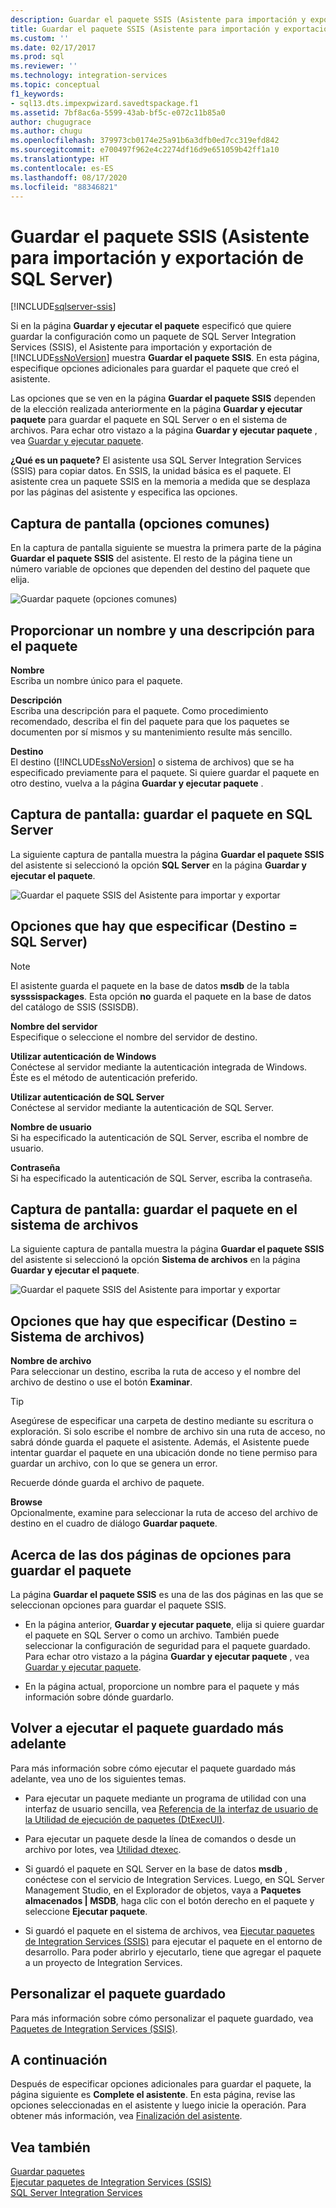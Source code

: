 ```yaml
---
description: Guardar el paquete SSIS (Asistente para importación y exportación de SQL Server)
title: Guardar el paquete SSIS (Asistente para importación y exportación de SQL Server) | Microsoft Docs
ms.custom: ''
ms.date: 02/17/2017
ms.prod: sql
ms.reviewer: ''
ms.technology: integration-services
ms.topic: conceptual
f1_keywords:
- sql13.dts.impexpwizard.savedtspackage.f1
ms.assetid: 7bf8ac6a-5599-43ab-bf5c-e072c11b85a0
author: chugugrace
ms.author: chugu
ms.openlocfilehash: 379973cb0174e25a91b6a3dfb0ed7cc319efd842
ms.sourcegitcommit: e700497f962e4c2274df16d9e651059b42ff1a10
ms.translationtype: HT
ms.contentlocale: es-ES
ms.lasthandoff: 08/17/2020
ms.locfileid: "88346821"
---
```

# <a name="save-ssis-package-sql-server-import-and-export-wizard"></a>Guardar el paquete SSIS (Asistente para importación y exportación de SQL Server)

[!INCLUDE[sqlserver-ssis](../../includes/applies-to-version/sqlserver-ssis.md)]


  Si en la página **Guardar y ejecutar el paquete** especificó que quiere guardar la configuración como un paquete de SQL Server Integration Services (SSIS), el Asistente para importación y exportación de [!INCLUDE[ssNoVersion](../../includes/ssnoversion-md.md)] muestra **Guardar el paquete SSIS**. En esta página, especifique opciones adicionales para guardar el paquete que creó el asistente.  

Las opciones que se ven en la página **Guardar el paquete SSIS** dependen de la elección realizada anteriormente en la página **Guardar y ejecutar paquete** para guardar el paquete en SQL Server o en el sistema de archivos. Para echar otro vistazo a la página **Guardar y ejecutar paquete** , vea [Guardar y ejecutar paquete](../../integration-services/import-export-data/save-and-run-package-sql-server-import-and-export-wizard.md).
 
**¿Qué es un paquete?** El asistente usa SQL Server Integration Services (SSIS) para copiar datos. En SSIS, la unidad básica es el paquete. El asistente crea un paquete SSIS en la memoria a medida que se desplaza por las páginas del asistente y especifica las opciones.

## <a name="screen-shot---common-options"></a>Captura de pantalla (opciones comunes)
En la captura de pantalla siguiente se muestra la primera parte de la página **Guardar el paquete SSIS** del asistente. El resto de la página tiene un número variable de opciones que dependen del destino del paquete que elija.

![Guardar paquete (opciones comunes)](../../integration-services/import-export-data/media/save-package-common-options.png)

## <a name="provide-a-name-and-description-for-the-package"></a>Proporcionar un nombre y una descripción para el paquete  
 **Nombre**  
 Escriba un nombre único para el paquete.  
  
 **Descripción**  
 Escriba una descripción para el paquete. Como procedimiento recomendado, describa el fin del paquete para que los paquetes se documenten por sí mismos y su mantenimiento resulte más sencillo.  
  
 **Destino**  
 El destino ([!INCLUDE[ssNoVersion](../../includes/ssnoversion-md.md)] o sistema de archivos) que se ha especificado previamente para el paquete. Si quiere guardar el paquete en otro destino, vuelva a la página **Guardar y ejecutar paquete** .

## <a name="screen-shot---save-the-package-in-sql-server"></a>Captura de pantalla: guardar el paquete en SQL Server

 La siguiente captura de pantalla muestra la página **Guardar el paquete SSIS** del asistente si seleccionó la opción **SQL Server** en la página **Guardar y ejecutar el paquete**. 
  
![Guardar el paquete SSIS del Asistente para importar y exportar](../../integration-services/import-export-data/media/save-package2.png "Guardar el paquete SSIS del Asistente para importar y exportar")  

## <a name="options-to-specify-target--sql-server"></a>Opciones que hay que especificar (Destino = SQL Server) 

 > [!NOTE]
 > El asistente guarda el paquete en la base de datos **msdb** de la tabla **sysssispackages**. Esta opción **no** guarda el paquete en la base de datos del catálogo de SSIS (SSISDB).  
 
 **Nombre del servidor**  
 Especifique o seleccione el nombre del servidor de destino.  
   
 **Utilizar autenticación de Windows**  
Conéctese al servidor mediante la autenticación integrada de Windows. Éste es el método de autenticación preferido.  
  
 **Utilizar autenticación de SQL Server**  
Conéctese al servidor mediante la autenticación de SQL Server.  
  
 **Nombre de usuario**  
Si ha especificado la autenticación de SQL Server, escriba el nombre de usuario.  
  
 **Contraseña**  
Si ha especificado la autenticación de SQL Server, escriba la contraseña.  
    
## <a name="screen-shot---save-the-package-in-the-file-system"></a>Captura de pantalla: guardar el paquete en el sistema de archivos
 
La siguiente captura de pantalla muestra la página **Guardar el paquete SSIS** del asistente si seleccionó la opción **Sistema de archivos** en la página **Guardar y ejecutar el paquete**. 
  
![Guardar el paquete SSIS del Asistente para importar y exportar](../../integration-services/import-export-data/media/save-package1.png "Guardar el paquete SSIS del Asistente para importar y exportar")  

## <a name="options-to-specify-target--file-system"></a>Opciones que hay que especificar (Destino = Sistema de archivos)

 **Nombre de archivo**  
 Para seleccionar un destino, escriba la ruta de acceso y el nombre del archivo de destino o use el botón **Examinar**.  
  
> [!TIP]
> Asegúrese de especificar una carpeta de destino mediante su escritura o exploración. Si solo escribe el nombre de archivo sin una ruta de acceso, no sabrá dónde guarda el paquete el asistente. Además, el Asistente puede intentar guardar el paquete en una ubicación donde no tiene permiso para guardar un archivo, con lo que se genera un error.  
>   
>  Recuerde dónde guarda el archivo de paquete.  
  
 **Browse**  
 Opcionalmente, examine para seleccionar la ruta de acceso del archivo de destino en el cuadro de diálogo **Guardar paquete**.  

## <a name="about-the-two-pages-of-options-for-saving-the-package"></a>Acerca de las dos páginas de opciones para guardar el paquete  
 La página **Guardar el paquete SSIS** es una de las dos páginas en las que se seleccionan opciones para guardar el paquete SSIS.  
  
-   En la página anterior, **Guardar y ejecutar paquete**, elija si quiere guardar el paquete en SQL Server o como un archivo. También puede seleccionar la configuración de seguridad para el paquete guardado. Para echar otro vistazo a la página **Guardar y ejecutar paquete** , vea [Guardar y ejecutar paquete](../../integration-services/import-export-data/save-and-run-package-sql-server-import-and-export-wizard.md).  
  
-   En la página actual, proporcione un nombre para el paquete y más información sobre dónde guardarlo.  
 
## <a name="run-the-saved-package-again-later"></a>Volver a ejecutar el paquete guardado más adelante  
 Para más información sobre cómo ejecutar el paquete guardado más adelante, vea uno de los siguientes temas.  
  
-   Para ejecutar un paquete mediante un programa de utilidad con una interfaz de usuario sencilla, vea [Referencia de la interfaz de usuario de la Utilidad de ejecución de paquetes &#40;DtExecUI&#41;](../../integration-services/packages/execute-package-utility-dtexecui-ui-reference.md).  
  
-   Para ejecutar un paquete desde la línea de comandos o desde un archivo por lotes, vea [Utilidad dtexec](../../integration-services/packages/dtexec-utility.md).  
  
-   Si guardó el paquete en SQL Server en la base de datos **msdb** , conéctese con el servicio de Integration Services. Luego, en SQL Server Management Studio, en el Explorador de objetos, vaya a **Paquetes almacenados | MSDB**, haga clic con el botón derecho en el paquete y seleccione **Ejecutar paquete**.

-   Si guardó el paquete en el sistema de archivos, vea [Ejecutar paquetes de Integration Services (SSIS)](../../integration-services/packages/run-integration-services-ssis-packages.md) para ejecutar el paquete en el entorno de desarrollo. Para poder abrirlo y ejecutarlo, tiene que agregar el paquete a un proyecto de Integration Services.  

## <a name="customize-the-saved-package"></a>Personalizar el paquete guardado  
 Para más información sobre cómo personalizar el paquete guardado, vea [Paquetes de Integration Services &#40;SSIS&#41;](../../integration-services/integration-services-ssis-packages.md).  
  
## <a name="whats-next"></a>A continuación  
 Después de especificar opciones adicionales para guardar el paquete, la página siguiente es **Complete el asistente**. En esta página, revise las opciones seleccionadas en el asistente y luego inicie la operación. Para obtener más información, vea [Finalización del asistente](../../integration-services/import-export-data/complete-the-wizard-sql-server-import-and-export-wizard.md).  
 
## <a name="see-also"></a>Vea también  
[Guardar paquetes](../../integration-services/save-packages.md)  
[Ejecutar paquetes de Integration Services (SSIS)](../../integration-services/packages/run-integration-services-ssis-packages.md)  
[SQL Server Integration Services](../../integration-services/sql-server-integration-services.md)
 
 
